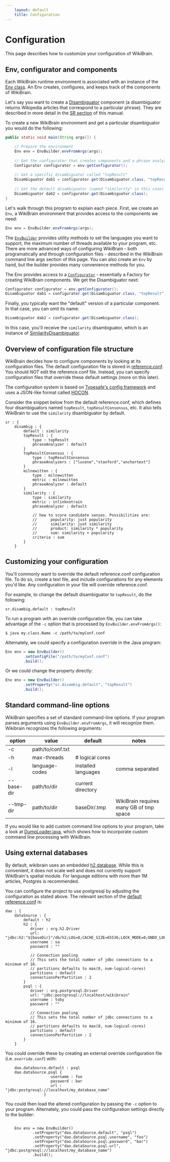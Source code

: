 ```yaml
---
    layout: default
    title: Configuration
---
```

        

# Configuration

This page describes how to customize your configuration of WikiBrain.
               

## Env, configurator and components

Each WikiBrain runtime environment is associated with an instance of the [Env class](https://github.com/shilad/wikibrain/blob/master/wikibrain-core/src/main/java/org/wikibrain/core/cmd/Env.java).
An Env creates, configures, and keeps track of the components of WikiBrain. 
  

Let's say you want to create a [Disambiguator](https://github.com/shilad/wikibrain/blob/master/wikibrain-sr/src/main/java/org/wikibrain/sr/disambig/Disambiguator.java) component
(a disambiguator returns Wikipedia articles that correspond to a particular phrase). 
They are described in more detail in the [SR section](sr.html) of this manual. 

To create a new WikiBrain environment and get a particular disambiguator you would do the following:
 
```java
public static void main(String args[]) {

    // Prepare the environment
    Env env = EnvBuilder.envFromArgs(args);
    
    // Get the configurator that creates components and a phraze analyzer from it
    Configurator configurator = env.getConfigurator();
            
    // Get a specific disambiguator called "topResult"
    Disambiguator dab1 = configurator.get(Disambiguator.class, "topResult");
    
    // Get the default disambiguator (named "similarity" in this case)
    Disambiguator dab2 = configurator.get(Disambiguator.class);
}
```

Let's walk through this program to explain each piece. 
First, we create an `Env`, a WikiBrain environment that provides access to the components we need:

```java
Env env = EnvBuilder.envFromArgs(args);
```

The [```EnvBuilder```](wikibrain-core/src/main/java/org/wikibrain/core/cmd/EnvBuilder.java) 
provides utility methods to set the languages you want to support, the maximum number of threads available to your program, etc.
There are more advanced ways of configuring WikiBrain - both programatically and through configuration files - described in the WikiBrain command line args section of this page.
You can also create an `Env` by hand, but the builder provides many convenience methods for you.

The Env provides access to a 
[```Configurator```](wikibrain-utils/src/main/java/org/wikibrain/conf/Configurator.java) -
essentially a Factory for creating WikiBrain components. We get the Disambiguator next:

```java
Configurator configurator = env.getConfigurator();
Disambiguator dab1 = configurator.get(Disambiguator.class, "topResult");
```

Finally, you typically want the "default" version of a particular component.
In that case, you can omit its name:
                                                                                    
```java
Disambiguator dab2 = configurator.get(Disambiguator.class);
```

In this case, you'll receive the `similarity` disambiguator, which is an instance of [SimilarityDisambiguator](https://github.com/shilad/wikibrain/blob/master/wikibrain-sr/src/main/java/org/wikibrain/sr/disambig/SimilarityDisambiguator.java).

## Overview of configuration file structure

WikiBrain decides how to configure components by looking at its configuration files. 
The default configuration file is stored in [reference.conf](https://github.com/shilad/wikibrain/blob/master/wikibrain-core/src/main/resources/reference.conf).
You should _NOT_ edit the reference.conf file.
Instead, you can specify configuration files that override these default settings (more on this later).

The configuration system is based on [Typesafe's config framework](https://github.com/typesafehub/config) and uses a JSON-like format called [HOCON](https://github.com/typesafehub/config#using-hocon-the-json-superset).

Consider the snippet below from the default reference.conf, which defines four disambiguators named `topResult`, `topResultConsensus`, etc. 
It also tells WikiBrain to use the `similarity` disambiguator by default. 

```text
sr : {
    disambig : {
        default : similarity
        topResult : {
            type : topResult
            phraseAnalyzer : default
        }
        topResultConsensus : {
            type : topResultConsensus
            phraseAnalyzers : ["lucene","stanford","anchortext"]
        }
        milnewitten : {
            type : milnewitten
            metric : milnewitten
            phraseAnalyzer : default
        }
        similarity : {
            type : similarity
            metric : inlinknotrain
            phraseAnalyzer : default

            // how to score candidate senses. Possibilities are:
            //      popularity: just popularity
            //      similarity: just similarity
            //      product: similarity * popularity
            //      sum: similarity + popularity
            criteria : sum
        }
    }
```


## Customizing your configuration
You'll commonly want to override the default reference.conf configuration file.
To do so, create a text file, and include configurations for any elements you'd like.
Any configuration in your file will override reference.conf.

For example, to change the default disambiguator to `topResult`, do the following:

```
sr.disambig.default : topResult
```

To run a program with an override configuration file, you can take advantage of the `-c` option that is processed by `EnvBuilder.envFromArgs()`:

```
$ java my.class.Name -c /path/to/myConf.conf
```

Alternately, we could specify a configuration override in the Java program:

```java
Env env = new EnvBuilder()
        .setConfigFile("/path/to/myConf.conf")
        .build();
```

Or we could change the property directly:
                                         
```java
Env env = new EnvBuilder()
        .setProperty("sr.disambig.default", "topResult")
        .build();
```

## Standard command-line options

WikiBrain specifies a set of standard command-line options.
If your program parses arguments using `EnvBuilder.envFromArgs`, it will recognize them.
Wikibrain recognizes the following arguments:
 
| option     | value              | default             |       notes        |
|------------|--------------------|---------------------|--------------------|
| -c         | path/to/conf.txt   |                     |                    |
| -h         | max-threads        | # logical cores     |                    |
| -l         | language-codes     | installed languages | comma separated    |
| --base-dir | path/to/dir        | current directory   |                    |
| --tmp-dir  | path/to/dir        | baseDir/.tmp        | WikiBrain requires many GB of tmp space |

If you would like to add custom command line options to your program, take a look at [DumpLoader.java](https://github.com/shilad/wikibrain/blob/master/wikibrain-loader/src/main/java/org/wikibrain/dao/load/DumpLoader.java),
  which shows how to incorporate custom command line processing with WikiBrain. 

## Using external databases
By default, wikibrain uses an embedded [h2 database](http://www.h2database.com/html/main.html). 
While this is convenient, it does not scale well and does not currently support WikiBrain's spatial module.
For language editions with more than 1M articles, Postgres is recommended.

You can configure the project to use postgresql by adjusting the configuration as stated above. 
The relevant section of the [default reference.conf](wikibrain-core/src/main/resources/reference.conf) is:

```
dao : {
    dataSource : {
        default : h2
        h2 : {
           driver : org.h2.Driver
           url: "jdbc:h2:"${baseDir}"/db/h2;LOG=0;CACHE_SIZE=65536;LOCK_MODE=0;UNDO_LOG=0;MAX_OPERATION_MEMORY=100000000"
           username : sa
           password : ""

           // Connection pooling
           // This sets the total number of jdbc connections to a minimum of 16.
           // partitions defaults to max(8, num-logical-cores)
           partitions : default
           connectionsPerPartition : 2
        }
        psql : {
           driver : org.postgresql.Driver
           url: "jdbc:postgresql://localhost/wikibrain"
           username : toby
           password : ""

           // Connection pooling
           // This sets the total number of jdbc connections to a minimum of 16.
           // partitions defaults to max(8, num-logical-cores)
           partitions : default
           connectionsPerPartition : 2
        }
    }
```

You could override these by creating an external override configuration file (i.e. `override.conf`) with:

```
	dao.dataSource.default : psql
	dao.dataSource.psql {
	                username : foo
                    password : bar
	                url : "jdbc:postgresql://localhost/my_database_name"
	             }
```

You could then load the altered configuration by passing the `-c` option to your program.
Alternately, you could pass the configuration settings directly to the builder:

```

	Env env = new EnvBuilder()
	        .setProperty("dao.dataSource.default", "psql")
	        .setProperty("dao.dataSource.psql.username", "foo")
	        .setProperty("dao.dataSource.psql.password", "bar")
	        .setProperty("dao.dataSource.psql.url", "jdbc:postgresql://localhost/my_database_name")
	        .build();
```
 